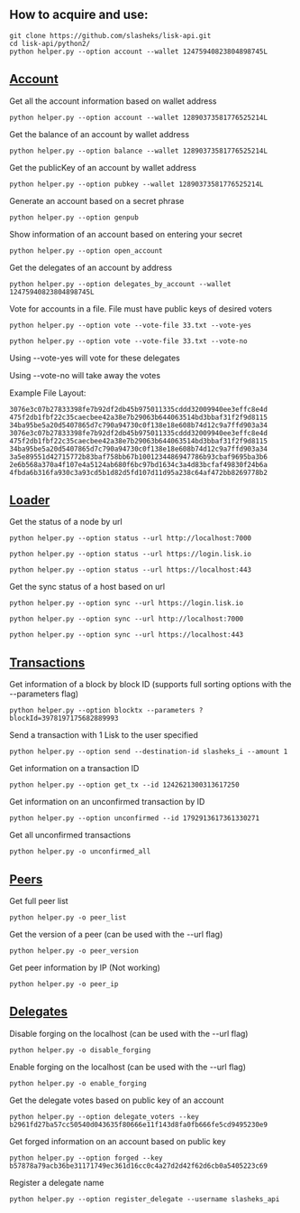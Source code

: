 ## How to acquire and use:


```
git clone https://github.com/slasheks/lisk-api.git
cd lisk-api/python2/
python helper.py --option account --wallet 12475940823804898745L

```



## [Account](Account.md)

Get all the account information based on wallet address

```
python helper.py --option account --wallet 12890373581776525214L
```


Get the balance of an account by wallet address

```
python helper.py --option balance --wallet 12890373581776525214L
````


Get the publicKey of an account by wallet address

```
python helper.py --option pubkey --wallet 12890373581776525214L
```


Generate an account based on a secret phrase

```
python helper.py --option genpub
```


Show information of an account based on entering your secret

```
python helper.py --option open_account
```


Get the delegates of an account by address

```
python helper.py --option delegates_by_account --wallet 12475940823804898745L
```

Vote for accounts in a file. File must have public keys of desired voters


```
python helper.py --option vote --vote-file 33.txt --vote-yes
```

```
python helper.py --option vote --vote-file 33.txt --vote-no
```


Using --vote-yes will vote for these delegates

Using --vote-no will take away the votes

Example File Layout:

```
3076e3c07b27833398fe7b92df2db45b975011335cddd32009940ee3effc8e4d
475f2db1fbf22c35caecbee42a38e7b29063b644063514bd3bbaf31f2f9d8115
34ba95be5a20d5407865d7c790a94730c0f138e18e608b74d12c9a7ffd903a34
3076e3c07b27833398fe7b92df2db45b975011335cddd32009940ee3effc8e4d
475f2db1fbf22c35caecbee42a38e7b29063b644063514bd3bbaf31f2f9d8115
34ba95be5a20d5407865d7c790a94730c0f138e18e608b74d12c9a7ffd903a34
3a5e89551d42715772b83baf758bb67b1001234486947786b93cbaf9695ba3b6
2e6b568a370a4f107e4a5124ab680f6bc97bd1634c3a4d83bcfaf49830f24b6a
4fbda6b316fa930c3a93cd5b1d82d5fd107d11d95a238c64af472bb8269778b2
```



## [Loader](Loader.md)

Get the status of a node by url

```
python helper.py --option status --url http://localhost:7000
```

```
python helper.py --option status --url https://login.lisk.io
```

```
python helper.py --option status --url https://localhost:443
```



Get the sync status of a host based on url

```
python helper.py --option sync --url https://login.lisk.io
```

```
python helper.py --option sync --url http://localhost:7000
```

```
python helper.py --option sync --url https://localhost:443
```



## [Transactions](Transactions.md)

Get information of a block by block ID (supports full sorting options with the --parameters flag)

```
python helper.py --option blocktx --parameters ?blockId=3978197175682889993
````



Send a transaction with 1 Lisk to the user specified

```
python helper.py --option send --destination-id slasheks_i --amount 1
````



Get information on a transaction ID

```
python helper.py --option get_tx --id 1242621300313617250
```



Get information on an unconfirmed transaction by ID

```
python helper.py --option unconfirmed --id 1792913617361330271
```



Get all unconfirmed transactions

```
python helper.py -o unconfirmed_all
````



## [Peers](Peers.md)

Get full peer list

```
python helper.py -o peer_list
```



Get the version of a peer (can be used with the --url flag)

```
python helper.py -o peer_version
```



Get peer information by IP (Not working)

```
python helper.py -o peer_ip
```



## [Delegates](Delegates.md)

Disable forging on the localhost (can be used with the --url flag)

```
python helper.py -o disable_forging
```



Enable forging on the localhost (can be used with the --url flag)

```
python helper.py -o enable_forging
```



Get the delegate votes based on public key of an account

```
python helper.py --option delegate_voters --key b2961fd27ba57cc50540d043635f80666e11f143d8fa0fb666fe5cd9495230e9
```



Get forged information on an account based on public key

```
python helper.py --option forged --key b57878a79acb36be31171749ec361d16cc0c4a27d2d42f62d6cb0a5405223c69
```



Register a delegate name

```
python helper.py --option register_delegate --username slasheks_api
```

